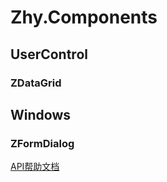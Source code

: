 # Zhy.Components

## UserControl

### ZDataGrid



## Windows

### ZFormDialog



[API帮助文档](http://zhy.shaoshao.net.cn:3729/)
